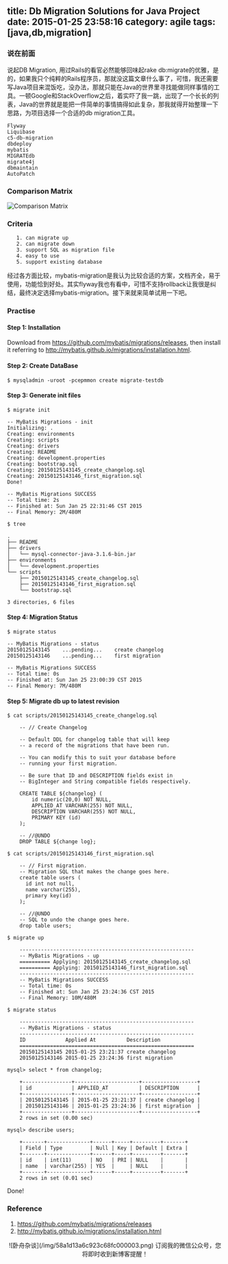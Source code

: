 title: Db Migration Solutions for Java Project
date: 2015-01-25 23:58:16
category: agile
tags: [java,db,migration]
---

	
### 说在前面

说起DB Migration, 用过Rails的看官必然能够回味起rake db:migrate的优雅，是的，如果我只个纯粹的Rails程序员，那就没这篇文章什么事了，可惜，我还需要写Java项目来混饭吃，没办法，那就只能在Java的世界里寻找能做同样事情的工具。一顿Google和StackOverflow之后，着实吓了我一跳，出现了一个长长的列表，Java的世界就是能把一件简单的事情搞得如此复杂，那我就得开始整理一下思路，为项目选择一个合适的db migration工具。<!--more-->

	Flyway
	Liquibase
	c5-db-migration
	dbdeploy
	mybatis
	MIGRATEdb
	migrate4j
	dbmaintain
	AutoPatch

### Comparison Matrix
![Comparison Matrix](/img/db-migration-solution-comparison-matrix.png)

### Criteria
	   1. can migrate up
	   2. can migrate down
	   3. support SQL as migration file
	   4. easy to use
	   5. support existing database

经过各方面比较，mybatis-migration是我认为比较合适的方案，文档齐全，易于使用，功能恰到好处。其实flyway我也有看中，可惜不支持rollback让我很是纠结，最终决定选择mybatis-migration。接下来就来简单试用一下吧。

### Practise

#### Step 1: Installation
Download from https://github.com/mybatis/migrations/releases, 
then install it referring to http://mybatis.github.io/migrations/installation.html.

#### Step 2: Create DataBase
```shell
$ mysqladmin -uroot -pcepmmon create migrate-testdb 
```
#### Step 3: Generate init files
```shell
$ migrate init
```
	-- MyBatis Migrations - init
	Initializing: .
	Creating: environments
	Creating: scripts
	Creating: drivers
	Creating: README
	Creating: development.properties
	Creating: bootstrap.sql
	Creating: 20150125143145_create_changelog.sql
	Creating: 20150125143146_first_migration.sql
	Done!
	
	-- MyBatis Migrations SUCCESS
	-- Total time: 2s
	-- Finished at: Sun Jan 25 22:31:46 CST 2015
	-- Final Memory: 2M/480M

```shell
$ tree
```
	.
	├── README
	├── drivers
	│   └── mysql-connector-java-3.1.6-bin.jar
	├── environments
	│   └── development.properties
	└── scripts
	    ├── 20150125143145_create_changelog.sql
	    ├── 20150125143146_first_migration.sql
	    └── bootstrap.sql
	
	3 directories, 6 files


#### Step 4: Migration Status
```shell
$ migrate status 
```
	-- MyBatis Migrations - status
	20150125143145    ...pending...    create changelog
	20150125143146    ...pending...    first migration
	
	-- MyBatis Migrations SUCCESS
	-- Total time: 0s
	-- Finished at: Sun Jan 25 23:00:39 CST 2015
	-- Final Memory: 7M/480M

#### Step 5: Migrate db up to latest revision
```shell
$ cat scripts/20150125143145_create_changelog.sql 
```
```                                                                                                                                  
	-- // Create Changelog
	
	-- Default DDL for changelog table that will keep
	-- a record of the migrations that have been run.
	
	-- You can modify this to suit your database before
	-- running your first migration.
	
	-- Be sure that ID and DESCRIPTION fields exist in
	-- BigInteger and String compatible fields respectively.
	
	CREATE TABLE ${changelog} (
		id numeric(20,0) NOT NULL,
		APPLIED_AT VARCHAR(255) NOT NULL,
		DESCRIPTION VARCHAR(255) NOT NULL,
		PRIMARY KEY (id)
	);

	-- //@UNDO	
	DROP TABLE ${change log};

```

```shell
$ cat scripts/20150125143146_first_migration.sql 
```
```
	-- // First migration.
	-- Migration SQL that makes the change goes here.
	create table users (
	  id int not null,
	  name varchar(255),
	  primary key(id)
	);
	
	-- //@UNDO
	-- SQL to undo the change goes here.
	drop table users;
```

```shell
$ migrate up
``` 
```
	---------------------------------------------------------
	-- MyBatis Migrations - up 
	========== Applying: 20150125143145_create_changelog.sql 
	========== Applying: 20150125143146_first_migration.sql 
	---------------------------------------------------------
	-- MyBatis Migrations SUCCESS 
	-- Total time: 0s 
	-- Finished at: Sun Jan 25 23:24:36 CST 2015 
	-- Final Memory: 10M/480M
```
```shell
$ migrate status  
```                                                                                                                                                                         
```
	---------------------------------------------------------
	-- MyBatis Migrations - status
	---------------------------------------------------------
	ID             Applied At          Description
	=========================================================
	20150125143145 2015-01-25 23:21:37 create changelog
	20150125143146 2015-01-25 23:24:36 first migration
```
```shell
mysql> select * from changelog;
```
```
	+----------------+---------------------+------------------+
	| id             | APPLIED_AT          | DESCRIPTION      |
	+----------------+---------------------+------------------+
	| 20150125143145 | 2015-01-25 23:21:37 | create changelog |
	| 20150125143146 | 2015-01-25 23:24:36 | first migration  |
	+----------------+---------------------+------------------+
	2 rows in set (0.00 sec)
```
```shell
mysql> describe users;
```
```
	+-------+--------------+------+-----+---------+-------+
	| Field | Type         | Null | Key | Default | Extra |
	+-------+--------------+------+-----+---------+-------+
	| id    | int(11)      | NO   | PRI | NULL    |       |
	| name  | varchar(255) | YES  |     | NULL    |       |
	+-------+--------------+------+-----+---------+-------+
	2 rows in set (0.01 sec)
```
Done!

### Reference
1. https://github.com/mybatis/migrations/releases
2. http://mybatis.github.io/migrations/installation.html

<center>
![卧舟杂谈](/img/58a1d13a6c923c68fc000003.png)
订阅我的微信公众号，您将即时收到新博客提醒！
</center>
